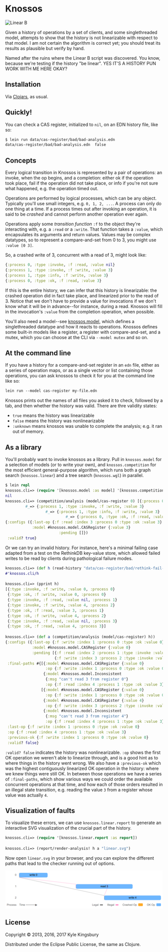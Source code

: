 # Knossos

<img src="https://raw.github.com/aphyr/knossos/master/doc/linear-b.jpg" alt="Linear B" />

Given a history of operations by a set of clients, and some singlethreaded
model, attempts to show that the history is not linearizable with respect to
that model. I am not certain the algorithm is correct yet; you should treat its
results as plausible but verify by hand.

Named after the ruins where the Linear B script was discovered. You know,
because we're testing if the history "be linear". YES IT'S A HISTORY PUN WORK
WITH ME HERE OKAY?

## Installation

Via [Clojars](https://clojars.org/knossos), as usual.

## Quickly!

You can check a CAS register, initialized to `nil`, on an EDN history file,
like so:

```bash
$ lein run data/cas-register/bad/bad-analysis.edn
data/cas-register/bad/bad-analysis.edn  false
```

## Concepts

Every logical transition in Knossos is represented by a pair of operations: an
invoke, when the op begins, and a completion: either ok if the operation took
place, fail if the operation did not take place, or info if you're not sure
what happened, e.g. the operation timed out.

Operations are performed by logical processes, which can be any object.
Typically you'll use small integers, e.g. `0, 1, 2, ...`. A process can only do
one thing at a time. If a process times out after invoking an operation, it is
said to be *crashed* and cannot perform another operation ever again.

Operations apply some *transition function* `:f` to the object they're
interacting with, e.g. a `:read` or a `:write`. That function takes a `:value`,
which encapsulates its arguments and return values. Values may be complex
datatypes, so to represent a compare-and-set from 0 to 3, you might use `:value [0 3]`.

So, a crashed write of 3, concurrent with a read of 3, might look like:

```clj
{:process 0, :type :invoke, :f :read, :value nil}
{:process 1, :type :invoke, :f :write, :value 3}
{:process 1, :type :info, :f :write, :value 3}
{:process 0, :type :ok, :f :read, :value 3}
```

If this is the entire history, we can infer that this history is linearizable:
the crashed operation did in fact take place, and linearized prior to the read
of 3. Notice that we don't have to provide a value for invocations if we don't
know what it will be in advance--for instance, during a read. Knossos will fill
in the invocation's `:value` from the completion operation, when possible.

You'll also need a model--see [knossos.model](src/knossos/model.clj), which
defines a singlethreaded datatype and how it reacts to operations. Knossos
defines some built-in models like a register, a register with compare-and-set,
and a mutex, which you can choose at the CLI via `--model mutex` and so on.

## At the command line

If you have a history for a compare-and-set register in an `edn` file, either
as a series of operation maps, or as a single vector or list containing those
operations, you can ask knossos to check it for you at the command line like
so:

```clj
lein run --model cas-register my-file.edn
```

Knossos prints out the names of all files you asked it to check, followed by a tab, and then whether the history was valid. There are thre validity states:

- `true`      means the history was linearizable
- `false`     means the history was nonlinearizable
- `:unknown`  means knossos was unable to complete the analysis; e.g. it ran
              out of memory.

## As a library

You'll probably want to invoke knossos as a library. Pull in `knossos.model`
for a selection of models (or to write your own), and `knossos.competition` for
the most efficient general-purpose algorithm, which runs both a graph search
(`knossos.linear`) and a tree search (`knossos.wgl`) in parallel.

```clj
$ lein repl
knossos.cli=> (require '[knossos.model :as model] '[knossos.competition :as competition])
nil
knossos.cli=> (competition/analysis (model/cas-register 0) [{:process 0, :type :invoke, :f :read, :value nil}
         #_=> {:process 1, :type :invoke, :f :write, :value 3}
                  #_=> {:process 1, :type :info, :f :write, :value 3}
                           #_=> {:process 0, :type :ok, :f :read, :value 3}])
{:configs ({:last-op {:f :read :index 3 :process 0 :type :ok :value 3}
            :model #knossos.model.CASRegister {:value 3}
                        :pending []})
 :valid? true}
```

Or we can try an invalid history. For instance, here's a minimal failing case
adapted from a test on the RethinkDB key-value store, which allowed failed
writes to be read by clients during pathological failure modes.

```clj
knossos.cli=> (def h (read-history "data/cas-register/bad/rethink-fail-minimal.edn"))
#'knossos.cli/h

knossos.cli=> (pprint h)
[{:type :invoke, :f :write, :value 0, :process 0}
 {:type :ok, :f :write, :value 0, :process 0}
 {:type :invoke, :f :read, :value nil, :process 1}
 {:type :invoke, :f :write, :value 4, :process 2}
 {:type :ok, :f :read, :value 3, :process 1}
 {:type :ok, :f :write, :value 4, :process 2}
 {:type :invoke, :f :read, :value nil, :process 3}
 {:type :ok, :f :read, :value 4, :process 3}]

knossos.cli=> (def a (competition/analysis (model/cas-register) h))
{:configs ({:last-op {:f :write :index 1 :process 0 :type :ok :value 0}
            :model #knossos.model.CASRegister {:value 0}
            :pending [{:f :read :index 2 :process 1 :type :invoke :value 3}
                      {:f :write :index 3 :process 2 :type :invoke :value 4}]})
 :final-paths #{[{:model #knossos.model.CASRegister {:value 0}
                  :op {:f :write :index 1 :process 0 :type :ok :value 0}}
                 {:model #knossos.model.Inconsistent
                  {:msg "can't read 3 from register 0"}
                  :op {:f :read :index 4 :process 1 :type :ok :value 3}}]
                [{:model #knossos.model.CASRegister {:value 0}
                  :op {:f :write :index 1 :process 0 :type :ok :value 0}}
                 {:model #knossos.model.CASRegister {:value 4}
                  :op {:f :write :index 3 :process 2 :type :invoke :value 4}}
                 {:model #knossos.model.Inconsistent
                  {:msg "can't read 3 from register 4"}
                  :op {:f :read :index 4 :process 1 :type :ok :value 3}}]}
 :last-op {:f :write :index 1 :process 0 :type :ok :value 0}
 :op {:f :read :index 4 :process 1 :type :ok :value 3}
 :previous-ok {:f :write :index 1 :process 0 :type :ok :value 0}
 :valid? false}
```

`:valid? false` indicates the history was nonlinearizable. `:op` shows the
first OK operation we weren't able to linearize through, and is a good hint as
to where things in the history went wrong. We also have a `:previous-ok` which
was the highest contiguously linearized OK operation in the history: where we
knew things were still OK. In between those operations we have a series of
`:final-paths`, which show various ways we could order the available concurrent
operations at that time, and how each of those orders resulted in an illegal
state transition, e.g. reading the value `3` from a register whose value was
actually `4`.

## Visualization of faults

To visualize these errors, we can use `knossos.linear.report` to generate an
interactive SVG visualization of the crucial part of the history.

```clj
knossos.cli=> (require '[knossos.linear.report :as report])

knossos.cli=> (report/render-analysis! h a "linear.svg")
```

Now open `linear.svg` in your browser, and you can explore the different paths that lead to the checker running out of options.

![Rendering of nonlinearizable result](doc/report.png)

## License

Copyright © 2013, 2016, 2017 Kyle Kingsbury

Distributed under the Eclipse Public License, the same as Clojure.
